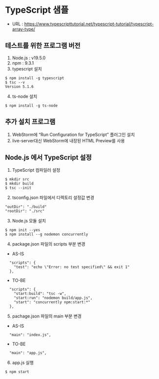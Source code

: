 # TypeScript 샘플
- URL : https://www.typescripttutorial.net/typescript-tutorial/typescript-array-type/
## 테스트를 위한 프로그램 버전
1. Node.js : v19.5.0
2. npm : 9.3.1
3. typescript 설치
```shell
$ npm install -g typescript
$ tsc --v
Version 5.1.6
```
4. ts-node 설치
```shell
$ npm install -g ts-node
```

## 추가 설치 프로그램
1. WebStorm에 “Run Configuration for TypeScript” 플러그인 설치
2. live-server대신 WebStorm에 내장된 HTML Preview를 사용

## Node.js 에서 TypeScript 설정
1. TypeScript 컴파일러 설정
```shell
$ mkdir src
$ mkdir build
$ tsc --init
```
2. tsconfig.json 파일에서 디렉토리 설정값 변경
```text
"outDir": "./build"
"rootDir": "./src"
```
3. Node.js 모듈 설치
```shell
$ npm init --yes
$ npm install --g nodemon concurrently
```
4. package.json 파일의 scripts 부분 변경
- AS-IS
```text
  "scripts": {
    "test": "echo \"Error: no test specified\" && exit 1"
  },
```
- TO-BE
```text
  "scripts": {
    "start:build": "tsc -w",
    "start:run": "nodemon build/app.js",
    "start": "concurrently npm:start:*"
  },
```
5. pachage.json 파일의 main 부분 변경
- AS-IS
```text
  "main": "index.js",
```
- TO-BE
```text
  "main": "app.js",
```
6. app.js 실행
```shell
$ npm start
```
